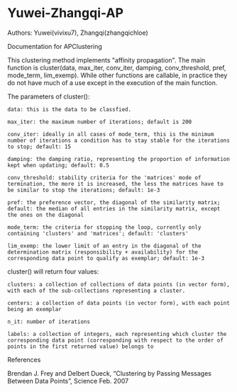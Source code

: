 # Yuwei-Zhangqi-AP

Authors: Yuwei(vivixu7), Zhangqi(zhangqichloe)

Documentation for APClustering

This clustering method implements "affinity propagation". The main function is cluster(data, max_iter, conv_iter, damping, conv_threshold, pref, mode_term, lim_exemp). While other functions are callable, in practice they do not have much of a use except in the execution of the main function.

The parameters of cluster():
    
    data: this is the data to be classfied.

    max_iter: the maximum number of iterations; default is 200
    
    conv_iter: ideally in all cases of mode_term, this is the minimum number of iterations a condition has to stay stable for the iterations to stop; default: 15
        
    damping: the damping ratio, representing the proportion of information kept when updating; default: 0.5
        
    conv_threshold: stability criteria for the 'matrices' mode of termination, the more it is increased, the less the matrices have to be similar to stop the iterations; default: 1e-3
    
    pref: the preference vector, the diagonal of the similarity matrix; default: the median of all entries in the similarity matrix, except the ones on the diagonal

    mode_term: the criteria for stopping the loop, currently only containing 'clusters' and 'matrices'; default: 'clusters'
        
    lim_exemp: the lower limit of an entry in the diagonal of the determination matrix (responsibility + availability) for the corresponding data point to qualify as exemplar; default: 1e-3
      
cluster() will return four values:

    clusters: a collection of collections of data points (in vector form), with each of the sub-collections representing a cluster.
    
    centers: a collection of data points (in vector form), with each point being an exemplar
    
    n_it: number of iterations
    
    labels: a collection of integers, each representing which cluster the corresponding data point (corresponding with respect to the order of points in the first returned value) belongs to
        
        

References

Brendan J. Frey and Delbert Dueck, “Clustering by Passing Messages Between Data Points”, Science Feb. 2007
